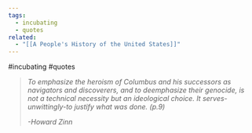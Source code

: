 ```yaml
---
tags:
  - incubating
  - quotes
related:
  - "[[A People's History of the United States]]"
---
```

#incubating #quotes 

>*To emphasize the heroism of Columbus and his successors as navigators and discoverers, and to deemphasize their genocide, is not a technical necessity but an ideological choice. It serves-unwittingly-to justify what was done. (p.9)*
>
>*-Howard Zinn*


